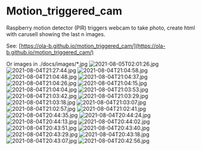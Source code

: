 # Motion_triggered_cam
Raspberry motion detector (PIR) triggers webcam to take photo, create html with carusell showing the last n images.

See: [https://ola-b.github.io/motion_triggered_cam/](https://ola-b.github.io/motion_triggered_cam/)


Or images in ./docs/images/*.jpg
![2021-08-05T02:01:26.jpg](https://github.com/Ola-B/motion_triggered_cam/blob/main/docs/images/2021-08-05T02:01:26.jpg "2021-08-05T02:01:26.jpg")
![2021-08-04T21:27:44.jpg](https://github.com/Ola-B/motion_triggered_cam/blob/main/docs/images/2021-08-04T21:27:44.jpg "2021-08-04T21:27:44.jpg")
![2021-08-04T21:04:58.jpg](https://github.com/Ola-B/motion_triggered_cam/blob/main/docs/images/2021-08-04T21:04:58.jpg "2021-08-04T21:04:58.jpg")
![2021-08-04T21:04:48.jpg](https://github.com/Ola-B/motion_triggered_cam/blob/main/docs/images/2021-08-04T21:04:48.jpg "2021-08-04T21:04:48.jpg")
![2021-08-04T21:04:37.jpg](https://github.com/Ola-B/motion_triggered_cam/blob/main/docs/images/2021-08-04T21:04:37.jpg "2021-08-04T21:04:37.jpg")
![2021-08-04T21:04:26.jpg](https://github.com/Ola-B/motion_triggered_cam/blob/main/docs/images/2021-08-04T21:04:26.jpg "2021-08-04T21:04:26.jpg")
![2021-08-04T21:04:15.jpg](https://github.com/Ola-B/motion_triggered_cam/blob/main/docs/images/2021-08-04T21:04:15.jpg "2021-08-04T21:04:15.jpg")
![2021-08-04T21:04:04.jpg](https://github.com/Ola-B/motion_triggered_cam/blob/main/docs/images/2021-08-04T21:04:04.jpg "2021-08-04T21:04:04.jpg")
![2021-08-04T21:03:53.jpg](https://github.com/Ola-B/motion_triggered_cam/blob/main/docs/images/2021-08-04T21:03:53.jpg "2021-08-04T21:03:53.jpg")
![2021-08-04T21:03:42.jpg](https://github.com/Ola-B/motion_triggered_cam/blob/main/docs/images/2021-08-04T21:03:42.jpg "2021-08-04T21:03:42.jpg")
![2021-08-04T21:03:29.jpg](https://github.com/Ola-B/motion_triggered_cam/blob/main/docs/images/2021-08-04T21:03:29.jpg "2021-08-04T21:03:29.jpg")
![2021-08-04T21:03:18.jpg](https://github.com/Ola-B/motion_triggered_cam/blob/main/docs/images/2021-08-04T21:03:18.jpg "2021-08-04T21:03:18.jpg")
![2021-08-04T21:03:07.jpg](https://github.com/Ola-B/motion_triggered_cam/blob/main/docs/images/2021-08-04T21:03:07.jpg "2021-08-04T21:03:07.jpg")
![2021-08-04T21:02:57.jpg](https://github.com/Ola-B/motion_triggered_cam/blob/main/docs/images/2021-08-04T21:02:57.jpg "2021-08-04T21:02:57.jpg")
![2021-08-04T21:02:41.jpg](https://github.com/Ola-B/motion_triggered_cam/blob/main/docs/images/2021-08-04T21:02:41.jpg "2021-08-04T21:02:41.jpg")
![2021-08-04T20:44:35.jpg](https://github.com/Ola-B/motion_triggered_cam/blob/main/docs/images/2021-08-04T20:44:35.jpg "2021-08-04T20:44:35.jpg")
![2021-08-04T20:44:24.jpg](https://github.com/Ola-B/motion_triggered_cam/blob/main/docs/images/2021-08-04T20:44:24.jpg "2021-08-04T20:44:24.jpg")
![2021-08-04T20:44:13.jpg](https://github.com/Ola-B/motion_triggered_cam/blob/main/docs/images/2021-08-04T20:44:13.jpg "2021-08-04T20:44:13.jpg")
![2021-08-04T20:44:02.jpg](https://github.com/Ola-B/motion_triggered_cam/blob/main/docs/images/2021-08-04T20:44:02.jpg "2021-08-04T20:44:02.jpg")
![2021-08-04T20:43:51.jpg](https://github.com/Ola-B/motion_triggered_cam/blob/main/docs/images/2021-08-04T20:43:51.jpg "2021-08-04T20:43:51.jpg")
![2021-08-04T20:43:40.jpg](https://github.com/Ola-B/motion_triggered_cam/blob/main/docs/images/2021-08-04T20:43:40.jpg "2021-08-04T20:43:40.jpg")
![2021-08-04T20:43:29.jpg](https://github.com/Ola-B/motion_triggered_cam/blob/main/docs/images/2021-08-04T20:43:29.jpg "2021-08-04T20:43:29.jpg")
![2021-08-04T20:43:18.jpg](https://github.com/Ola-B/motion_triggered_cam/blob/main/docs/images/2021-08-04T20:43:18.jpg "2021-08-04T20:43:18.jpg")
![2021-08-04T20:43:07.jpg](https://github.com/Ola-B/motion_triggered_cam/blob/main/docs/images/2021-08-04T20:43:07.jpg "2021-08-04T20:43:07.jpg")
![2021-08-04T20:42:56.jpg](https://github.com/Ola-B/motion_triggered_cam/blob/main/docs/images/2021-08-04T20:42:56.jpg "2021-08-04T20:42:56.jpg")
